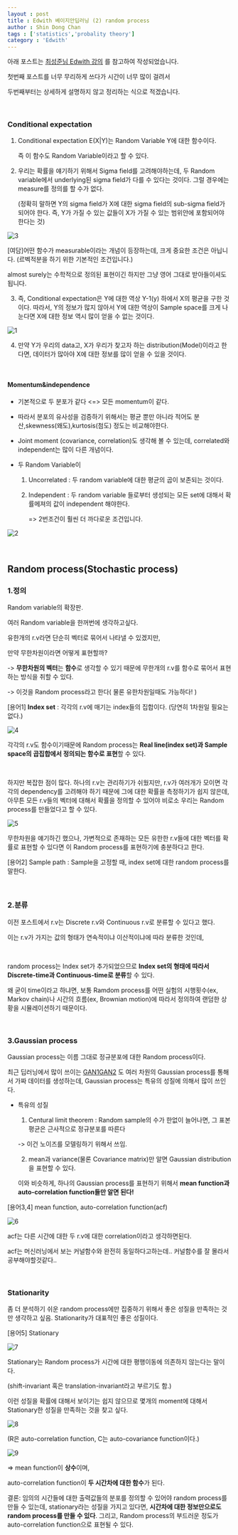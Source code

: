 ```yaml
---
layout : post
title : Edwith 베이지안딥러닝 (2) random process
author : Shin Dong Chan
tags : ['statistics','probality theory']
category : 'Edwith'
---
```

아래 포스트는 [최성준님 Edwith 강의](https://www.edwith.org/bayesiandeeplearning/lecture/24678/) 를 참고하여 작성되었습니다.


첫번째 포스트를 너무 무리하게 쓰다가 시간이 너무 많이 걸려서

두번째부터는 상세하게 설명하지 않고 정리하는 식으로 적겠습니다.

<br>

### Conditional expectation

1. Conditional expectation E(X|Y)는 Random Variable Y에 대한 함수이다.

   즉 이 함수도 Random Variable이라고 할 수 있다.

2. 우리는 확률을 얘기하기 위해서 Sigma field를 고려해야하는데, 두 Random variable에서 underlying된 sigma field가 다를 수 있다는 것이다. 그럴 경우에는 measure를 정의를 할 수가 없다.

   (정확히 말하면 Y의 sigma field가 X에 대한 sigma field의 sub-sigma field가 되어야 한다. 즉, Y가 가질 수 있는 값들이 X가 가질 수 있는 범위안에 포함되어야 한다는 것)
   
![3](https://user-images.githubusercontent.com/37765338/50736577-6aa5dc00-1202-11e9-9933-cefd888a0f03.PNG)

   [여담]어떤 함수가 measurable이라는 개념이 등장하는데, 크게 중요한 조건은 아닙니다. (르벡적분을 하기 위한 기본적인 조건입니다.) 

   almost surely는 수학적으로 정의된 표현이긴 하지만 그냥 영어 그대로 받아들이셔도 됩니다.

3. 즉, Conditional expectation은 Y에 대한 역상 Y-1(y) 하에서 X의 평균을 구한 것이다.  따라서, Y의 정보가 많지 않아서 Y에 대한 역상이 Sample space를 크게 나눈다면 X에 대한 정보 역시 많이 얻을 수 없는 것이다.

![1](https://user-images.githubusercontent.com/37765338/50736575-6aa5dc00-1202-11e9-8bea-467da500de07.PNG)

4. 만약 Y가 우리의 data고, X가 우리가 찾고자 하는 distribution(Model)이라고 한다면, 데이터가 많아야 X에 대한 정보를 많이 얻을 수 있을 것이다.

<br>

#### Momentum&independence

- 기본적으로 두 분포가 같다 <=> 모든 momentum이 같다.

- 따라서 분포의 유사성을 검증하기 위해서는 평균 뿐만 아니라 적어도 분산,skewness(왜도),kurtosis(첨도) 정도는 비교해야한다.

- Joint moment (covariance, correlation)도 생각해 볼 수 있는데, correlated와 independent는 많이 다른 개념이다.

- 두 Random Variable이

  1. Uncorrelated :  두 random variable에 대한 평균의 곱이 보존되는 것이다. 

  2. Independent :  두 random variable 들로부터 생성되는 모든 set에 대해서 확률메져의 값이 independent 해야한다.

     => 2번조건이 훨씬 더 까다로운 조건입니다.

![2](https://user-images.githubusercontent.com/37765338/50736576-6aa5dc00-1202-11e9-97a1-87908782e949.PNG)

<br>

## Random process(Stochastic process)

### 1.정의

Random variable의 확장판.

여러 Random variable을 한꺼번에 생각하고싶다.

유한개의 r.v라면 단순히 벡터로 묶어서 나타낼 수 있겠지만,

만약 무한차원이라면 어떻게 표현할까?

-> **무한차원의 벡터**는 **함수**로 생각할 수 있기 때문에 무한개의 r.v를 함수로 묶어서 표현하는 방식을 취할 수 있다.

-> 이것을 Random process라고 한다( 물론 유한차원일때도 가능하다! )

[용어1] **Index set** : 각각의 r.v에 매기는 index들의 집합이다. (당연히 1차원일 필요는 없다.)

![4](https://user-images.githubusercontent.com/37765338/50736578-6b3e7280-1202-11e9-8df3-6aaadaee132e.PNG)

각각의 r.v도 함수이기때문에 Random process는 **Real line(index set)과 Sample space의 곱집합에서 정의되는 함수로 표현**할 수 있다.

<br>

하지만 복잡한 점이 많다. 하나의 r.v는 관리하기가 쉬웠지만, r.v가 여러개가 모이면 각각의 dependency를 고려해야 하기 때문에 그에 대한 확률을 측정하기가 쉽지 않은데, 아무튼 모든 r.v들의 벡터에 대해서 확률을 정의할 수 있어야 비로소 우리는 Random process를 만들었다고 할 수 있다.

![5](https://user-images.githubusercontent.com/37765338/50736579-6b3e7280-1202-11e9-9d28-72c3554ee762.PNG)

무한차원을 얘기하긴 했으나, 가변적으로 존재하는 모든 유한한 r.v들에 대한 벡터를 확률로 표현할 수 있다면 이 Random process를 표현하기에 충분하다고 한다.

[용어2] Sample path : Sample을 고정할 때, index set에 대한 random process를 말한다.

<br>

### 2.분류

이전 포스트에서 r.v는 Discrete r.v와 Continuous r.v로 분류할 수 있다고 했다.

이는 r.v가 가지는 값의 형태가 연속적이냐 이산적이냐에 따라 분류한 것인데,

<br>

random process는  Index set가 추가되었으므로 **Index set의 형태에 따라서 Discrete-time과 Continuous-time로 분류**할 수 있다.

왜 굳이 time이라고 하냐면, 보통 Ramdom process를 어떤 실험의 시행횟수(ex, Markov chain)나 시간의 흐름(ex, Brownian motion)에 따라서 정의하여 랜덤한 상황을 시뮬레이션하기 때문이다.

<br>

### 3.**Gaussian process**

Gaussian process는 이름 그대로 정규분포에 대한 Random process이다.

최근 딥러닝에서 많이 쓰이는 [GAN1](https://brunch.co.kr/@kakao-it/145)[GAN2](https://brunch.co.kr/@kakao-it/162) 도 여러 차원의 Gaussian process를 통해서 가짜 데이터를 생성하는데, Gaussian process는 특유의 성질에 의해서 많이 쓰인다.

- 특유의 성질

  1) Centural limit theorem : Random sample의 수가 한없이 늘어나면, 그 표본평균은 근사적으로 정규분포를 따른다

  -> 이건 노이즈를 모델링하기 위해서 쓰임.

  2) mean과 variance(물론 Covariance matrix)만 알면 Gaussian distribution을 표현할 수 있다.

  이와 비슷하게, 하나의 Gaussian process를 표현하기 위해서 **mean function과 auto-correlation function들만 알면 된다!**

[용어3,4] mean function, auto-correlation function(acf)

![6](https://user-images.githubusercontent.com/37765338/50736570-6974af00-1202-11e9-820b-8aac43990268.PNG)

acf는 다른 시간에 대한 두 r.v에 대한 correlation이라고 생각하면된다. 

acf는 머신러닝에서 보는 커널함수와 완전히 동일하다고하는데.. 커널함수를 잘 몰라서 공부해야할것같다..

<br>

### Stationarity

좀 더 분석하기 쉬운 random process에만 집중하기 위해서 좋은 성질을 만족하는 것만 생각하고 싶음. Stationarity가 대표적인 좋은 성질이다.

[용어5] Stationary

![7](https://user-images.githubusercontent.com/37765338/50736571-6a0d4580-1202-11e9-8c3c-34f7cc378d3a.PNG)

Stationary는 Random process가 시간에 대한 평행이동에 의존하지 않는다는 말이다.

(shift-invariant 혹은 translation-invariant라고 부르기도 함.)

이런 성질을 확률에 대해서 보이기는 쉽지 않으므로 몇개의 moment에 대해서 Stationary한 성질을 만족하는 것을 찾고 싶다.

![8](https://user-images.githubusercontent.com/37765338/50736572-6a0d4580-1202-11e9-882a-7b550d8a50ad.PNG)

(R은 auto-correlation function, C는 auto-covariance function이다.)

![9](https://user-images.githubusercontent.com/37765338/50736573-6a0d4580-1202-11e9-978b-ffcc1541101e.PNG)

=> mean function이 **상수**이며,

auto-correlation function이 **두 시간차에 대한 함수**가 된다. 


결론: 임의의 시간들에 대한 출력값들의 분포를 정의할 수 있어야 random process를 만들 수 있는데, stationary라는 성질을 가지고 있다면, **시간차에 대한 정보만으로도 random process를 만들 수 있다**. 그리고, Random process의 부드러운 정도가 auto-correlation function으로 표현될 수 있다.
